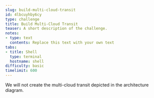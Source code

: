 ```yaml
---
slug: build-multi-cloud-transit
id: 4lbcuyhby6cy
type: challenge
title: Build Multi-Cloud Transit
teaser: A short description of the challenge.
notes:
- type: text
  contents: Replace this text with your own text
tabs:
- title: Shell
  type: terminal
  hostname: shell
difficulty: basic
timelimit: 600
---
```


We will not create the multi-cloud transit depicted in the architecture diagram.

